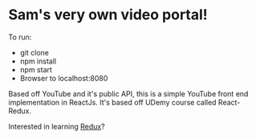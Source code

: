 # Sam's very own video portal! 

To run:

 * git clone
 * npm install
 * npm start
 * Browser to localhost:8080

Based off YouTube and it's public API, this is a simple YouTube front end implementation in ReactJs.  It's based off UDemy course called React-Redux.

Interested in learning [Redux](https://www.udemy.com/react-redux/)?

